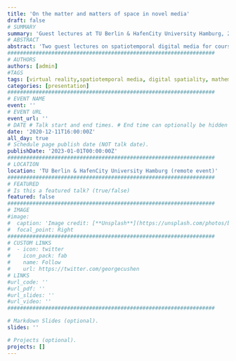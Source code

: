 ```yaml
---
title: 'On the matter and matters of space in novel media'
draft: false
# SUMMARY
summary: 'Guest lectures at TU Berlin & HafenCity University Hamburg, 2020'
# ABSTRACT 
abstract: 'Two guest lectures on spatiotemporal digital media for courses by Martin Thiering, Stephan Gunzel & Gerriet K. Sharma at TU Berlin and HafenCity University Hamburg.'
##################################################################
# AUTHORS 
authors: [admin]
#TAGS
tags: [virtual reality,spatiotemporal media, digital spatiality, mathematics, geometry, presentation]
categories: [presentation]
##################################################################
# EVENT NAME 
event: ''
# EVENT URL 
event_url: ''
# DATE # Talk start and end times. # End time can optionally be hidden by prefixing the line with `#`.
date: '2020-12-11T16:00:00Z'
all_day: true
# Schedule page publish date (NOT talk date).
publishDate: '2023-01-01T00:00:00Z'
##################################################################
# LOCATION 
location: 'TU Berlin & HafenCity University Hamburg (remote event)'
##################################################################
# FEATURED
# Is this a featured talk? (true/false)
featured: false
##################################################################
# IMAGE 
#image:
#  caption: 'Image credit: [**Unsplash**](https://unsplash.com/photos/bzdhc5b3Bxs)'
#  focal_point: Right
##################################################################
# CUSTOM LINKS 
#  - icon: twitter
#    icon_pack: fab
#    name: Follow
#    url: https://twitter.com/georgecushen
# LINKS 
#url_code: ''
#url_pdf: ''
#url_slides: ''
#url_video: ''
##################################################################

# Markdown Slides (optional).
slides: ''

# Projects (optional).
projects: []
---
```



<!--
 founding members of the [Spatial Aesthetics and Artificial Environments](https://www.researchcatalogue.net/view/1108448/1108449) special interest group (SIG) sponsored by the Sociey for Artistic Research (SAR).
-->